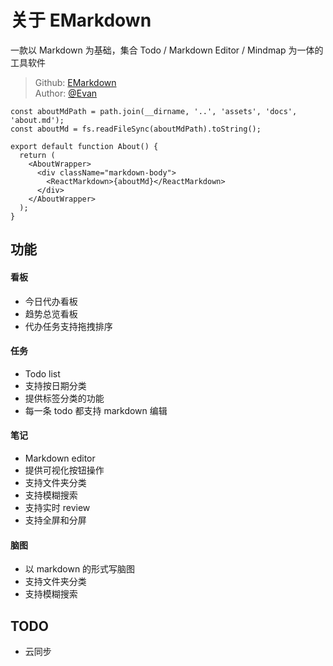 # 关于 EMarkdown

一款以 Markdown 为基础，集合 Todo / Markdown Editor / Mindmap 为一体的工具软件

> Github: [EMarkdown](https://github.com/EvanOyam/e-markdown)  
> Author: [@Evan](https://github.com/EvanOyam)

```tsx
const aboutMdPath = path.join(__dirname, '..', 'assets', 'docs', 'about.md');
const aboutMd = fs.readFileSync(aboutMdPath).toString();

export default function About() {
  return (
    <AboutWrapper>
      <div className="markdown-body">
        <ReactMarkdown>{aboutMd}</ReactMarkdown>
      </div>
    </AboutWrapper>
  );
}
```

## 功能

#### 看板

- 今日代办看板
- 趋势总览看板
- 代办任务支持拖拽排序

#### 任务

- Todo list
- 支持按日期分类
- 提供标签分类的功能
- 每一条 todo 都支持 markdown 编辑

#### 笔记

- Markdown editor
- 提供可视化按钮操作
- 支持文件夹分类
- 支持模糊搜索
- 支持实时 review
- 支持全屏和分屏

#### 脑图

- 以 markdown 的形式写脑图
- 支持文件夹分类
- 支持模糊搜索

## TODO

- 云同步
